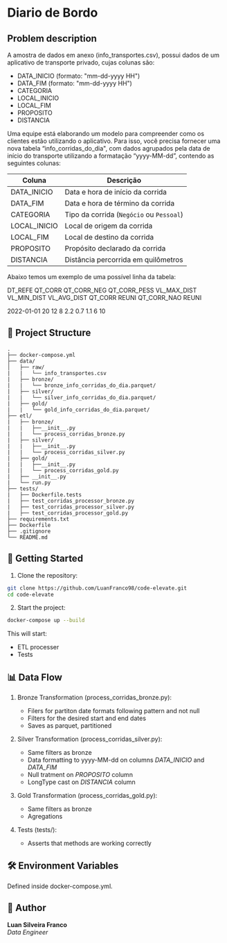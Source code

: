 # Diario de Bordo

## Problem description
A amostra de dados em anexo (info_transportes.csv), possui dados de um aplicativo de transporte privado, cujas colunas são:


- DATA_INICIO (formato: "mm-dd-yyyy HH")
- DATA_FIM (formato: "mm-dd-yyyy HH")
- CATEGORIA
- LOCAL_INICIO
- LOCAL_FIM 
- PROPOSITO
- DISTANCIA

Uma equipe está elaborando um modelo para compreender como os clientes estão utilizando o aplicativo. Para isso, você precisa fornecer uma nova tabela “info_corridas_do_dia", com dados agrupados pela data de início do transporte utilizando a formatação “yyyy-MM-dd”, contendo as seguintes colunas:

| Coluna         | Descrição                                  |
|----------------|--------------------------------------------|
| DATA_INICIO    | Data e hora de início da corrida           |
| DATA_FIM       | Data e hora de término da corrida          |
| CATEGORIA      | Tipo da corrida (`Negócio` ou `Pessoal`)   |
| LOCAL_INICIO   | Local de origem da corrida                 |
| LOCAL_FIM      | Local de destino da corrida                | Texto                    |
| PROPOSITO      | Propósito declarado da corrida             | Texto (`Reunião`, etc.)  |
| DISTANCIA      | Distância percorrida em quilômetros        | Número decimal    


Abaixo temos um exemplo de uma possível linha da tabela:

DT_REFE QT_CORR QT_CORR_NEG QT_CORR_PESS VL_MAX_DIST VL_MIN_DIST VL_AVG_DIST QT_CORR REUNI QT_CORR_NAO REUNI

2022-01-01 20 12 8 2.2 0.7 1.1 6 10

## 📁 Project Structure
```
.
├── docker-compose.yml
├── data/
│   ├── raw/
|   |   └── info_transportes.csv
|   ├── bronze/
|   |   └── bronze_info_corridas_do_dia.parquet/
|   ├── silver/
|   |   └── silver_info_corridas_do_dia.parquet/
|   ├── gold/
|   |   └── gold_info_corridas_do_dia.parquet/
├── etl/
|   ├── bronze/
|   |   ├──__init__.py
|   |   └── process_corridas_bronze.py
|   ├── silver/
|   |   ├──__init__.py
|   |   └── process_corridas_silver.py
|   ├── gold/
|   |   ├──__init__.py
|   |   └── process_corridas_gold.py
|   ├── __init__.py
|   └── run.py
├── tests/
|   ├── Dockerfile.tests
|   ├── test_corridas_processor_bronze.py
|   ├── test_corridas_processor_silver.py
|   ├── test_corridas_processor_gold.py
├── requirements.txt
├── Dockerfile
├── .gitignore
└── README.md
```

## 🚀 Getting Started
1. Clone the repository:
``` bash
git clone https://github.com/LuanFranco98/code-elevate.git
cd code-elevate
```
2. Start the project:
``` bash
docker-compose up --build
```

This will start:
- ETL processer
- Tests

## 📊 Data Flow
1. Bronze Transformation (process_corridas_bronze.py):
    - Filers for partiton date formats following pattern and not null
    - Filters for the desired start and end dates
    - Saves as parquet, partitioned

1. Silver Transformation (process_corridas_silver.py):
    - Same filters as bronze
    - Data formatting to yyyy-MM-dd on columns *DATA_INICIO* and *DATA_FIM*
    - Null tratment on *PROPOSITO* column
    - LongType cast on *DISTANCIA* column

1. Gold Transformation (process_corridas_gold.py):
    - Same filters as bronze
    - Agregations

1. Tests (tests/):
    - Asserts that methods are working correctly



## 🛠 Environment Variables
Defined inside docker-compose.yml.


## 👤 Author
**Luan Silveira Franco**<br/>
*Data Engineer* 